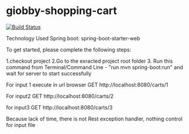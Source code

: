 # giobby-shopping-cart
[![Build Status](https://travis-ci.com/biagiof81/giobby-shopping-cart.svg?branch=main)](https://travis-ci.com/biagiof81/giobby-shopping-cart)

Technology Used
Spring boot: spring-boot-starter-web


To get started, please complete the following steps:

1.checkout project
2.Go to the exracted project root folder
3. Run this command from Terminal/Command Line - "run mvn spring-boot:run" and wait for server to start successfully

For input 1 execute in url browser
GET http://localhost:8080/carts/1

For input2
GET http://localhost:8080/carts/2

for input3
GET http://localhost:8080/carts/3


Because lack of time, there is not Rest exception handler, nothing control for input file
